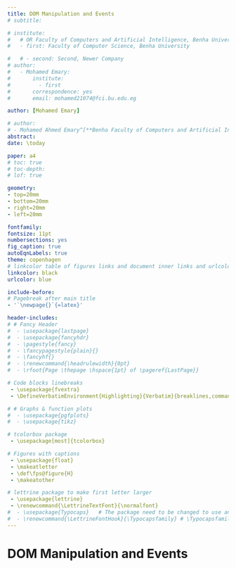 ```yaml
---
title: DOM Manipulation and Events
# subtitle: 

# institute:
#   # OR Faculty of Computers and Artificial Intelligence, Benha University (See whether to remove Comma in [Intelligence, Benha] or not)
#   - first: Faculty of Computer Science, Benha University

#   # - second: Second, Newer Company
# author:
#   - Mohamed Emary:
#       institute:
#         - first
#       correspondence: yes
#       email: mohamed21074@fci.bu.edu.eg

author: [Mohamed Emary]

# author:
# - Mohamed Ahmed Emary^[**Benha Faculty of Computers and Artificial Intelligence, <mohamed21074@fci.bu.edu.eg>**]
abstract: 
date: \today

paper: a4
# toc: true
# toc-depth: 
# lof: true

geometry:
- top=20mm
- bottom=20mm
- right=20mm
- left=20mm

fontfamily:
fontsize: 11pt
numbersections: yes
fig_caption: true
autoEqnLabels: true
theme: copenhagen
# linkcolor table of figures links and document inner links and urlcolor for regular links
linkcolor: black
urlcolor: blue

include-before:
# Pagebreak after main title
- '`\newpage{}`{=latex}'

header-includes:
# # Fancy Header
#  - \usepackage{lastpage}
#  - \usepackage{fancyhdr}
#  - \pagestyle{fancy}
#  - \fancypagestyle{plain}{}
#  - \fancyhf{}
#  - \renewcommand{\headrulewidth}{0pt}
#  - \rfoot{Page \thepage \hspace{1pt} of \pageref{LastPage}}

# Code blocks linebreaks
 - \usepackage{fvextra}
 - \DefineVerbatimEnvironment{Highlighting}{Verbatim}{breaklines,commandchars=\\\{\}}

# # Graphs & function plots
#  - \usepackage{pgfplots}
#  - \usepackage{tikz}

# tcolorbox package
 - \usepackage[most]{tcolorbox}

# Figures with captions
 - \usepackage{float}
 - \makeatletter
 - \def\fps@figure{H} 
 - \makeatother

# lettrine package to make first letter larger
 - \usepackage{lettrine}
 - \renewcommand{\LettrineTextFont}{\normalfont}
#  - \usepackage{Typocaps}   # The package need to be changed to use another font
#  - \renewcommand{\LettrineFontHook}{\Typocapsfamily} # \Typocapsfamily is the font if you want to change
---
```


# DOM Manipulation and Events


